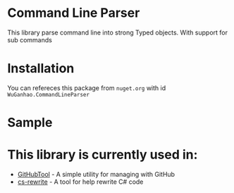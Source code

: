 # Command Line Parser
This library parse command line into strong Typed objects. With support for sub commands

# Installation
You can refereces this package from `nuget.org` with id `WuGanhao.CommandLineParser`

# Sample

# This library is currently used in:
* [GitHubTool]() - A simple utility for managing with GitHub
* [cs-rewrite]() - A tool for help rewrite C# code